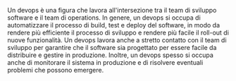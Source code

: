 


Un devops è una figura che lavora all'intersezione tra il team di sviluppo software e il team di operations. 
In genere, un devops si occupa di automatizzare il processo di build, test e deploy del software, 
in modo da rendere più efficiente il processo di sviluppo e rendere più facile il roll-out di nuove funzionalità. 
Un devops lavora anche a stretto contatto con il team di sviluppo per garantire che il software sia progettato per essere facile da distribuire 
e gestire in produzione. Inoltre, un devops spesso si occupa anche di monitorare il sistema in produzione 
e di risolvere eventuali problemi che possono emergere.
